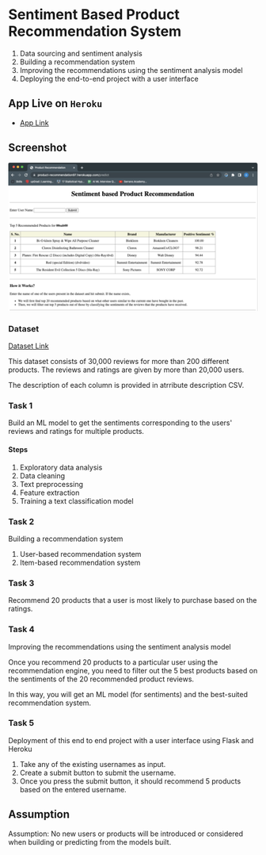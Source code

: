# Sentiment Based Product Recommendation System

1. Data sourcing and sentiment analysis
1. Building a recommendation system
1. Improving the recommendations using the sentiment analysis model
1. Deploying the end-to-end project with a user interface

## App Live on `Heroku`
- [App Link](https://product-recommendation97.herokuapp.com/)

## Screenshot
![Product Recommendation](product-recommendation.png)

### Dataset 
[Dataset Link](https://cdn.upgrad.com/uploads/production/c2504c0d-6080-4e1e-8d4c-852b3e68a0ed/sample30.csv)

This dataset consists of 30,000 reviews for more than 200 different products. The reviews and ratings are given by more than 20,000 users. 

The description of each column is provided in atrribute description CSV.

### Task 1
Build an ML model to get the sentiments corresponding to the users' reviews and ratings for multiple products.

#### Steps
1. Exploratory data analysis
1. Data cleaning
1. Text preprocessing
1. Feature extraction
1. Training a text classification model

### Task 2

Building a recommendation system

1. User-based recommendation system
2. Item-based recommendation system

### Task 3

Recommend 20 products that a user is most likely to purchase based on the ratings. 

### Task 4 

Improving the recommendations using the sentiment analysis model

Once you recommend 20 products to a particular user using the recommendation engine, you need to filter out the 5 best products based on the sentiments of the 20 recommended product reviews. 

In this way, you will get an ML model (for sentiments) and the best-suited recommendation system.

### Task 5

Deployment of this end to end project with a user interface using Flask and Heroku

1. Take any of the existing usernames as input.
1. Create a submit button to submit the username.
1. Once you press the submit button, it should recommend 5 products based on the entered username.

## Assumption

Assumption: No new users or products will be introduced or considered when building or predicting from the models built.

